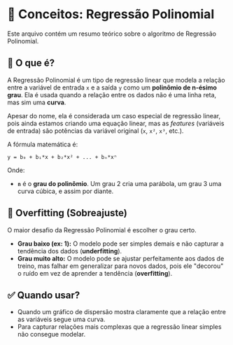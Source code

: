 # 🧠 Conceitos: Regressão Polinomial

Este arquivo contém um resumo teórico sobre o algoritmo de Regressão Polinomial.

## 🎯 O que é?

A Regressão Polinomial é um tipo de regressão linear que modela a relação entre a variável de entrada `x` e a saída `y` como um **polinômio de n-ésimo grau**. Ela é usada quando a relação entre os dados não é uma linha reta, mas sim uma **curva**.

Apesar do nome, ela é considerada um caso especial de regressão linear, pois ainda estamos criando uma equação linear, mas as *features* (variáveis de entrada) são potências da variável original (`x`, `x²`, `x³`, etc.).

A fórmula matemática é:

`y = b₀ + b₁*x + b₂*x² + ... + bₙ*xⁿ`

Onde:
- **`n`** é o **grau do polinômio**. Um grau 2 cria uma parábola, um grau 3 uma curva cúbica, e assim por diante.

## 🤔 Overfitting (Sobreajuste)

O maior desafio da Regressão Polinomial é escolher o grau certo.
- **Grau baixo (ex: 1):** O modelo pode ser simples demais e não capturar a tendência dos dados (**underfitting**).
- **Grau muito alto:** O modelo pode se ajustar perfeitamente aos dados de treino, mas falhar em generalizar para novos dados, pois ele "decorou" o ruído em vez de aprender a tendência (**overfitting**).


## ✅ Quando usar?

- Quando um gráfico de dispersão mostra claramente que a relação entre as variáveis segue uma curva.
- Para capturar relações mais complexas que a regressão linear simples não consegue modelar.